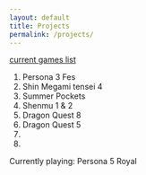 ```yaml
---
layout: default
title: Projects
permalink: /projects/
---
```

<ins>current games list</ins>
1. Persona 3 Fes
1. Shin Megami tensei 4 
1. Summer Pockets
1. Shenmu 1 & 2
1. Dragon Quest 8
1. Dragon Quest 5
1. 
1. 

Currently playing: Persona 5 Royal
